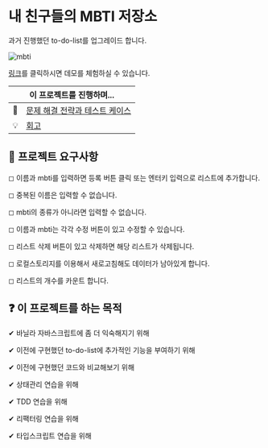 # 내 친구들의 MBTI 저장소

과거 진행했던 to-do-list를 업그레이드 합니다.

![mbti](https://user-images.githubusercontent.com/64957267/150505914-bcec1184-a601-4650-9922-f2d6dca3884d.gif)

[링크](https://ryong9rrr.github.io/projects/mbti-storage/)를 클릭하시면 데모를 체험하실 수 있습니다.

<table>
    <thead>
        <tr>
            <th colspan="2" style="text-align: center">
                이 프로젝트를 진행하며...
            </th>
        </tr>
    </thead>
    <tbody>
        <tr>
            <td style="text-align: center">🤔</td>
            <td><a href="https://www.notion.so/ryong9rrr/mbti-5fa2a8edb29643c88c11eb58e01c3456">문제 해결 전략과 테스트 케이스</a></td>
        </tr>
        <tr>
            <td style="text-align: center">💡</td>
            <td><a href="https://www.notion.so/ryong9rrr/4b402a6cb5e74ba0b4e8572c7f69974d">회고</a></td>
        </tr>
    </tbody>
</table>

## 🎯 프로젝트 요구사항

◻ 이름과 mbti를 입력하면 등록 버튼 클릭 또는 엔터키 입력으로 리스트에 추가합니다.

◻ 중복된 이름은 입력할 수 없습니다.

◻ mbti의 종류가 아니라면 입력할 수 없습니다.

◻ 이름과 mbti는 각각 수정 버튼이 있고 수정할 수 있습니다.

◻ 리스트 삭제 버튼이 있고 삭제하면 해당 리스트가 삭제됩니다.

◻ 로컬스토리지를 이용해서 새로고침해도 데이터가 남아있게 합니다.

◻ 리스트의 개수를 카운트 합니다.

## ❓ 이 프로젝트를 하는 목적

✔ 바닐라 자바스크립트에 좀 더 익숙해지기 위해

✔ 이전에 구현했던 to-do-list에 추가적인 기능을 부여하기 위해

✔ 이전에 구현했던 코드와 비교해보기 위해

✔ 상태관리 연습을 위해

✔ TDD 연습을 위해

✔ 리팩터링 연습을 위해

✔ 타입스크립트 연습을 위해
